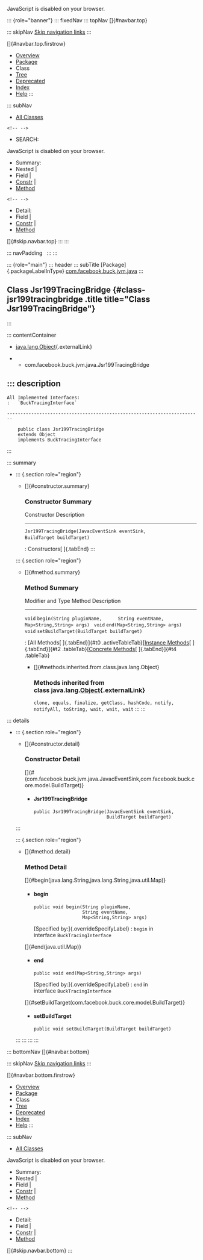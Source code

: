 <div>

JavaScript is disabled on your browser.

</div>

::: {role="banner"}
::: fixedNav
::: topNav
[]{#navbar.top}

::: skipNav
[Skip navigation links](#skip.navbar.top "Skip navigation links")
:::

[]{#navbar.top.firstrow}

-   [Overview](../../../../../index.html)
-   [Package](package-summary.html)
-   Class
-   [Tree](package-tree.html)
-   [Deprecated](../../../../../deprecated-list.html)
-   [Index](../../../../../index-all.html)
-   [Help](../../../../../help-doc.html)
:::

::: subNav
-   [All Classes](../../../../../allclasses.html)

```{=html}
<!-- -->
```
-   SEARCH:

<div>

<div>

JavaScript is disabled on your browser.

</div>

</div>

<div>

-   Summary: 
-   Nested \| 
-   Field \| 
-   [Constr](#constructor.summary) \| 
-   [Method](#method.summary)

```{=html}
<!-- -->
```
-   Detail: 
-   Field \| 
-   [Constr](#constructor.detail) \| 
-   [Method](#method.detail)

</div>

[]{#skip.navbar.top}
:::
:::

::: navPadding
 
:::
:::

::: {role="main"}
::: header
::: subTitle
[Package]{.packageLabelInType} [com.facebook.buck.jvm.java](package-summary.html)
:::

## Class Jsr199TracingBridge {#class-jsr199tracingbridge .title title="Class Jsr199TracingBridge"}
:::

::: contentContainer
-   [java.lang.Object](http://docs.oracle.com/javase/7/docs/api/java/lang/Object.html?is-external=true "class or interface in java.lang"){.externalLink}

-   -   com.facebook.buck.jvm.java.Jsr199TracingBridge

::: description
-   

    All Implemented Interfaces:
    :   `BuckTracingInterface`

    ------------------------------------------------------------------------

        public class Jsr199TracingBridge
        extends Object
        implements BuckTracingInterface
:::

::: summary
-   ::: {.section role="region"}
    -   []{#constructor.summary}

        ### Constructor Summary

          Constructor                                                                                   Description
          --------------------------------------------------------------------------------------------- -------------
          `Jsr199TracingBridge​(JavacEventSink eventSink,                    BuildTarget buildTarget)`    

          : Constructors[ ]{.tabEnd}
    :::

    ::: {.section role="region"}
    -   []{#method.summary}

        ### Method Summary

          Modifier and Type   Method                                                                            Description
          ------------------- --------------------------------------------------------------------------------- -------------
          `void`              `begin​(String pluginName,      String eventName,      Map<String,​String> args)`    
          `void`              `end​(Map<String,​String> args)`                                                     
          `void`              `setBuildTarget​(BuildTarget buildTarget)`                                          

          : [All Methods[ ]{.tabEnd}]{#t0 .activeTableTab}[[Instance
          Methods](javascript:show(2);)[ ]{.tabEnd}]{#t2
          .tableTab}[[Concrete
          Methods](javascript:show(8);)[ ]{.tabEnd}]{#t4 .tableTab}

        -   []{#methods.inherited.from.class.java.lang.Object}

            ### Methods inherited from class java.lang.[Object](http://docs.oracle.com/javase/7/docs/api/java/lang/Object.html?is-external=true "class or interface in java.lang"){.externalLink}

            `clone, equals, finalize, getClass, hashCode, notify, notifyAll, toString, wait, wait, wait`
    :::
:::

::: details
-   ::: {.section role="region"}
    -   []{#constructor.detail}

        ### Constructor Detail

        []{#<init>(com.facebook.buck.jvm.java.JavacEventSink,com.facebook.buck.core.model.BuildTarget)}

        -   #### Jsr199TracingBridge

                public Jsr199TracingBridge​(JavacEventSink eventSink,
                                           BuildTarget buildTarget)
    :::

    ::: {.section role="region"}
    -   []{#method.detail}

        ### Method Detail

        []{#begin(java.lang.String,java.lang.String,java.util.Map)}

        -   #### begin

            ``` methodSignature
            public void begin​(String pluginName,
                              String eventName,
                              Map<String,​String> args)
            ```

            [Specified by:]{.overrideSpecifyLabel}
            :   `begin` in interface `BuckTracingInterface`

        []{#end(java.util.Map)}

        -   #### end

            ``` methodSignature
            public void end​(Map<String,​String> args)
            ```

            [Specified by:]{.overrideSpecifyLabel}
            :   `end` in interface `BuckTracingInterface`

        []{#setBuildTarget(com.facebook.buck.core.model.BuildTarget)}

        -   #### setBuildTarget

            ``` methodSignature
            public void setBuildTarget​(BuildTarget buildTarget)
            ```
    :::
:::
:::
:::

::: bottomNav
[]{#navbar.bottom}

::: skipNav
[Skip navigation links](#skip.navbar.bottom "Skip navigation links")
:::

[]{#navbar.bottom.firstrow}

-   [Overview](../../../../../index.html)
-   [Package](package-summary.html)
-   Class
-   [Tree](package-tree.html)
-   [Deprecated](../../../../../deprecated-list.html)
-   [Index](../../../../../index-all.html)
-   [Help](../../../../../help-doc.html)
:::

::: subNav
-   [All Classes](../../../../../allclasses.html)

<div>

<div>

JavaScript is disabled on your browser.

</div>

</div>

<div>

-   Summary: 
-   Nested \| 
-   Field \| 
-   [Constr](#constructor.summary) \| 
-   [Method](#method.summary)

```{=html}
<!-- -->
```
-   Detail: 
-   Field \| 
-   [Constr](#constructor.detail) \| 
-   [Method](#method.detail)

</div>

[]{#skip.navbar.bottom}
:::
